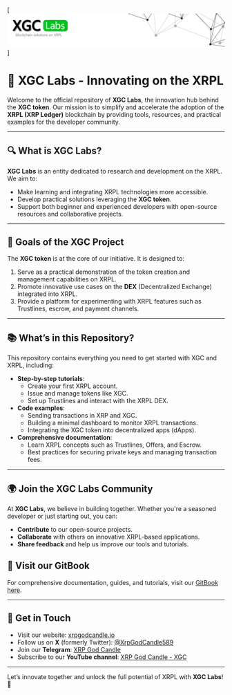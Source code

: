 [![Visit our GitBook](assets/header_github.png)]

# 🌟 **XGC Labs - Innovating on the XRPL**

Welcome to the official repository of **XGC Labs**, the innovation hub behind the **XGC token**. Our mission is to simplify and accelerate the adoption of the **XRPL (XRP Ledger)** blockchain by providing tools, resources, and practical examples for the developer community.

---

## 🔍 **What is XGC Labs?**
**XGC Labs** is an entity dedicated to research and development on the XRPL. We aim to:
- Make learning and integrating XRPL technologies more accessible.
- Develop practical solutions leveraging the **XGC token**.
- Support both beginner and experienced developers with open-source resources and collaborative projects.

---

## 🚀 **Goals of the XGC Project**
The **XGC token** is at the core of our initiative. It is designed to:
1. Serve as a practical demonstration of the token creation and management capabilities on XRPL.
2. Promote innovative use cases on the **DEX** (Decentralized Exchange) integrated into XRPL.
3. Provide a platform for experimenting with XRPL features such as Trustlines, escrow, and payment channels.

---

## 📚 **What’s in this Repository?**
This repository contains everything you need to get started with XGC and XRPL, including:
- **Step-by-step tutorials**:
  - Create your first XRPL account.
  - Issue and manage tokens like XGC.
  - Set up Trustlines and interact with the XRPL DEX.
- **Code examples**:
  - Sending transactions in XRP and XGC.
  - Building a minimal dashboard to monitor XRPL transactions.
  - Integrating the XGC token into decentralized apps (dApps).
- **Comprehensive documentation**:
  - Learn XRPL concepts such as Trustlines, Offers, and Escrow.
  - Best practices for securing private keys and managing transaction fees.

---

## 🌍 **Join the XGC Labs Community**
At **XGC Labs**, we believe in building together. Whether you're a seasoned developer or just starting out, you can:
- **Contribute** to our open-source projects.
- **Collaborate** with others on innovative XRPL-based applications.
- **Share feedback** and help us improve our tools and tutorials.

## 🌟 Visit our GitBook
For comprehensive documentation, guides, and tutorials, visit our [GitBook here](https://xgc.gitbook.io/xgc-labs).

---

## 📩 **Get in Touch**
- Visit our website: [xrpgodcandle.io](https://xrpgodcandle.io/)
- Follow us on **X** (formerly Twitter): [@XrpGodCandle589](https://x.com/XrpGodCandle589)
- Join our **Telegram**: [XRP God Candle](https://t.me/XrpGodCandle1)
- Subscribe to our **YouTube channel**: [XRP God Candle - XGC](https://www.youtube.com/@XRPGODCANDLE-XGC)

---

Let’s innovate together and unlock the full potential of XRPL with **XGC Labs**! 🚀
